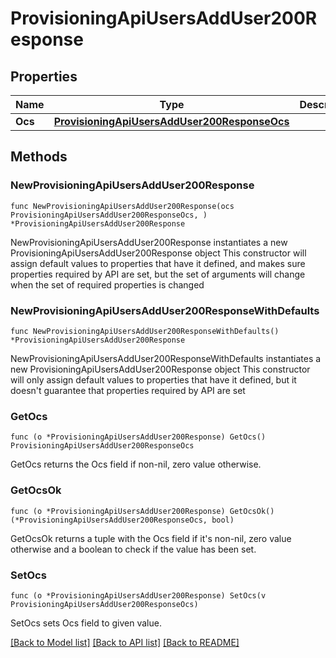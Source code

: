 # ProvisioningApiUsersAddUser200Response

## Properties

Name | Type | Description | Notes
------------ | ------------- | ------------- | -------------
**Ocs** | [**ProvisioningApiUsersAddUser200ResponseOcs**](ProvisioningApiUsersAddUser200ResponseOcs.md) |  | 

## Methods

### NewProvisioningApiUsersAddUser200Response

`func NewProvisioningApiUsersAddUser200Response(ocs ProvisioningApiUsersAddUser200ResponseOcs, ) *ProvisioningApiUsersAddUser200Response`

NewProvisioningApiUsersAddUser200Response instantiates a new ProvisioningApiUsersAddUser200Response object
This constructor will assign default values to properties that have it defined,
and makes sure properties required by API are set, but the set of arguments
will change when the set of required properties is changed

### NewProvisioningApiUsersAddUser200ResponseWithDefaults

`func NewProvisioningApiUsersAddUser200ResponseWithDefaults() *ProvisioningApiUsersAddUser200Response`

NewProvisioningApiUsersAddUser200ResponseWithDefaults instantiates a new ProvisioningApiUsersAddUser200Response object
This constructor will only assign default values to properties that have it defined,
but it doesn't guarantee that properties required by API are set

### GetOcs

`func (o *ProvisioningApiUsersAddUser200Response) GetOcs() ProvisioningApiUsersAddUser200ResponseOcs`

GetOcs returns the Ocs field if non-nil, zero value otherwise.

### GetOcsOk

`func (o *ProvisioningApiUsersAddUser200Response) GetOcsOk() (*ProvisioningApiUsersAddUser200ResponseOcs, bool)`

GetOcsOk returns a tuple with the Ocs field if it's non-nil, zero value otherwise
and a boolean to check if the value has been set.

### SetOcs

`func (o *ProvisioningApiUsersAddUser200Response) SetOcs(v ProvisioningApiUsersAddUser200ResponseOcs)`

SetOcs sets Ocs field to given value.



[[Back to Model list]](../README.md#documentation-for-models) [[Back to API list]](../README.md#documentation-for-api-endpoints) [[Back to README]](../README.md)


